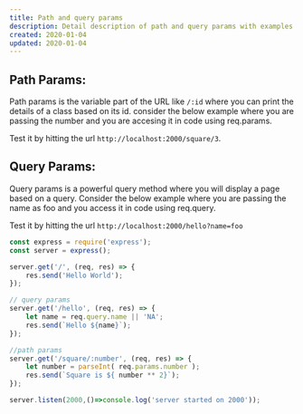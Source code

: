 ```yaml
---
title: Path and query params 
description: Detail description of path and query params with examples in NodeJS
created: 2020-01-04
updated: 2020-01-04
---
```




## Path Params:

Path params is the variable part of the URL like `/:id` where you can print the details of a class based on its id. consider the below example where you are passing the number and you are accesing it in code using req.params.

Test it by hitting the url `http://localhost:2000/square/3`.

## Query Params:

Query params is a powerful query method where you will display a page based on a query. Consider the below example where you are passing the name as foo and you access it in code using req.query.

Test it by hitting the url `http://localhost:2000/hello?name=foo`


```javascript
const express = require('express');
const server = express();

server.get('/', (req, res) => {
    res.send('Hello World');
});

// query params
server.get('/hello', (req, res) => {
    let name = req.query.name || 'NA';
    res.send(`Hello ${name}`);
});

//path params
server.get('/square/:number', (req, res) => {
    let number = parseInt( req.params.number );
    res.send(`Square is ${ number ** 2}`);
});

server.listen(2000,()=>console.log('server started on 2000'));

```
